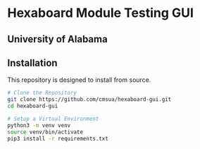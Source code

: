# Hexaboard Module Testing GUI
## University of Alabama

## Installation

This repository is designed to install from source.

```bash
# Clone the Repository
git clone https://github.com/cmsua/hexaboard-gui.git
cd hexaboard-gui

# Setup a Virtual Environment
python3 -m venv venv
source venv/bin/activate
pip3 install -r requirements.txt
```